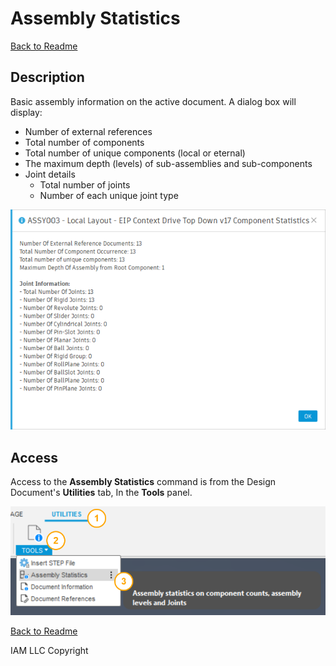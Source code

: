 # Assembly Statistics

[Back to Readme](../README.md)

## Description

 Basic assembly information on the active document. A dialog box will display:

- Number of external references
- Total number of components
- Total number of unique components (local or eternal)
- The maximum depth (levels) of sub-assemblies and sub-components
- Joint details
  - Total number of joints
  - Number of each unique joint type

![assembly stats](/docs/assets/assemblystats_001.png)

## Access

Access to the **Assembly Statistics** command is from the Design Document's **Utilities** tab, In the **Tools** panel.

![access](/docs/assets/assemblystats_002.png)

[Back to Readme](../README.md)

IAM LLC Copyright
